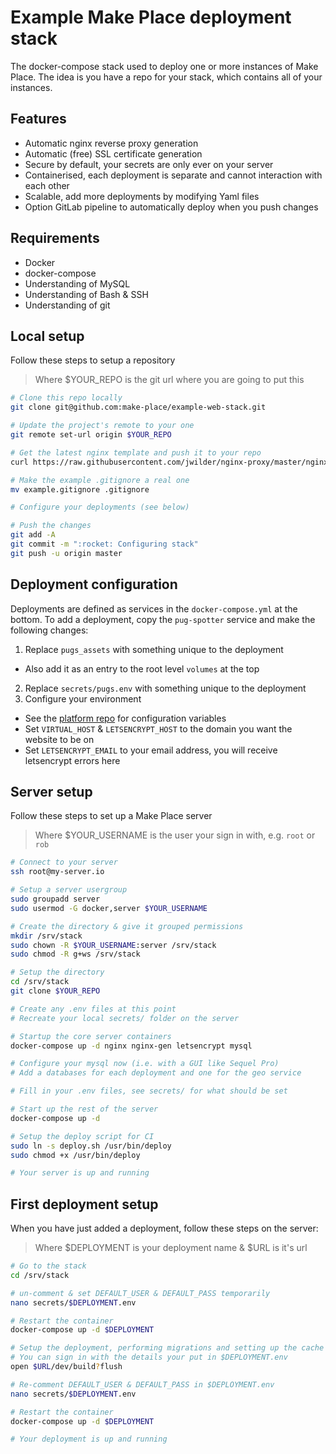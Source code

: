 # Example Make Place deployment stack

The docker-compose stack used to deploy one or more instances of Make Place.
The idea is you have a repo for your stack, which contains all of your instances.

## Features

* Automatic nginx reverse proxy generation
* Automatic (free) SSL certificate generation
* Secure by default, your secrets are only ever on your server
* Containerised, each deployment is separate and cannot interaction with each other
* Scalable, add more deployments by modifying Yaml files
* Option GitLab pipeline to automatically deploy when you push changes

## Requirements

* Docker
* docker-compose
* Understanding of MySQL
* Understanding of Bash & SSH
* Understanding of git

## Local setup

Follow these steps to setup a repository

> Where $YOUR_REPO is the git url where you are going to put this

```bash
# Clone this repo locally
git clone git@github.com:make-place/example-web-stack.git

# Update the project's remote to your one
git remote set-url origin $YOUR_REPO

# Get the latest nginx template and push it to your repo
curl https://raw.githubusercontent.com/jwilder/nginx-proxy/master/nginx.tmpl -o nginx.tmpl.conf

# Make the example .gitignore a real one
mv example.gitignore .gitignore

# Configure your deployments (see below)

# Push the changes
git add -A
git commit -m ":rocket: Configuring stack"
git push -u origin master
```

## Deployment configuration

Deployments are defined as services in the `docker-compose.yml` at the bottom.
To add a deployment, copy the `pug-spotter` service and make the following changes:

1. Replace `pugs_assets` with something unique to the deployment
  * Also add it as an entry to the root level `volumes` at the top
2. Replace `secrets/pugs.env` with something unique to the deployment
3. Configure your environment
  * See the [platform repo](https://github.com/make-place/php-platform/blob/master/README.md#environment-variables) for configuration variables
  * Set `VIRTUAL_HOST` & `LETSENCRYPT_HOST` to the domain you want the website to be on
  * Set `LETSENCRYPT_EMAIL` to your email address, you will receive letsencrypt errors here


## Server setup

Follow these steps to set up a Make Place server

> Where $YOUR_USERNAME is the user your sign in with, e.g. `root` or `rob`

```bash
# Connect to your server
ssh root@my-server.io

# Setup a server usergroup
sudo groupadd server
sudo usermod -G docker,server $YOUR_USERNAME

# Create the directory & give it grouped permissions
mkdir /srv/stack
sudo chown -R $YOUR_USERNAME:server /srv/stack
sudo chmod -R g+ws /srv/stack

# Setup the directory
cd /srv/stack
git clone $YOUR_REPO

# Create any .env files at this point
# Recreate your local secrets/ folder on the server

# Startup the core server containers
docker-compose up -d nginx nginx-gen letsencrypt mysql

# Configure your mysql now (i.e. with a GUI like Sequel Pro)
# Add a databases for each deployment and one for the geo service

# Fill in your .env files, see secrets/ for what should be set

# Start up the rest of the server
docker-compose up -d

# Setup the deploy script for CI
sudo ln -s deploy.sh /usr/bin/deploy
sudo chmod +x /usr/bin/deploy

# Your server is up and running
```

## First deployment setup

When you have just added a deployment, follow these steps on the server:

> Where $DEPLOYMENT is your deployment name & $URL is it's url

```bash
# Go to the stack
cd /srv/stack

# un-comment & set DEFAULT_USER & DEFAULT_PASS temporarily
nano secrets/$DEPLOYMENT.env

# Restart the container
docker-compose up -d $DEPLOYMENT

# Setup the deployment, performing migrations and setting up the cache
# You can sign in with the details your put in $DEPLOYMENT.env
open $URL/dev/build?flush

# Re-comment DEFAULT_USER & DEFAULT_PASS in $DEPLOYMENT.env
nano secrets/$DEPLOYMENT.env

# Restart the container
docker-compose up -d $DEPLOYMENT

# Your deployment is up and running
```

